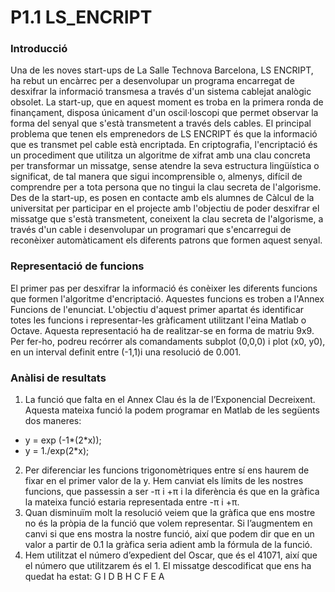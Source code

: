 # P1.1 LS_ENCRIPT

### Introducció
Una de les noves start-ups de La Salle Technova Barcelona, LS ENCRIPT, ha rebut un encàrrec per a desenvolupar un programa encarregat de desxifrar la informació transmesa a través d'un sistema cablejat analògic obsolet.
La start-up, que en aquest moment es troba en la primera ronda de finançament, disposa únicament d'un oscil·loscopi que permet observar la forma del senyal que s'està transmetent a través dels cables. El principal problema que tenen els emprenedors de LS ENCRIPT és que la informació que es transmet pel cable està encriptada.
En criptografia, l'encriptació és un procediment que utilitza un algoritme de xifrat amb una clau concreta per transformar un missatge, sense atendre la seva estructura lingüística o significat, de tal manera que sigui incomprensible o, almenys, difícil de comprendre per a tota persona que no tingui la clau secreta de l'algorisme.
Des de la start-up, es posen en contacte amb els alumnes de Càlcul de la universitat per participar en el projecte amb l'objectiu de poder desxifrar el missatge que s'està transmetent, coneixent la clau secreta de l'algorisme, a través d'un cable i desenvolupar un programari que s'encarregui de reconèixer automàticament els diferents patrons que formen aquest senyal.

### Representació de funcions
El primer pas per desxifrar la informació és conèixer les diferents funcions que formen l'algoritme d'encriptació. Aquestes funcions es troben a l'Annex Funcions de l'enunciat.
L'objectiu d'aquest primer apartat és identificar totes les funcions i representar-les gràficament utilitzant l'eina Matlab o Octave. Aquesta representació ha de realitzar-se en forma de matriu 9x9.
Per fer-ho, podreu recórrer als comandaments subplot (0,0,0) i plot (x0, y0), en un interval definit entre (-1,1)i una resolució de 0.001.
### Anàlisi de resultats
1. La funció que falta en el Annex Clau és la de l’Exponencial Decreixent. Aquesta mateixa funció la podem programar en Matlab de les següents dos maneres:
- y = exp (-1*(2*x));
- y = 1./exp(2*x);
2. Per diferenciar les funcions trigonomètriques entre sí ens haurem de fixar en el primer valor de la y.
Hem canviat els límits de les nostres funcions, que passessin a ser -π i +π i la diferència és que en la gràfica la mateixa funció estaria representada entre -π i +π.
3. Quan disminuïm molt la resolució veiem que la gràfica que ens mostre no és la pròpia de la funció que volem representar.
Si l’augmentem en canvi si que ens mostra la nostre funció, així que podem dir que en un valor a partir de 0.1 la gràfica seria adient amb la fórmula de la funció.
4. Hem utilitzat el número d’expedient del Oscar, que és el 41071, així que el número que utilitzarem és el 1.
El missatge descodificat que ens ha quedat ha estat: G I D B H C F E A
